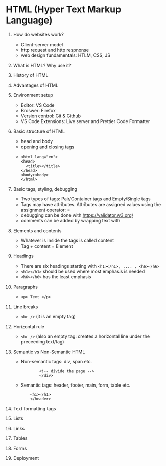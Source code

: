 # HTML (Hyper Text Markup Language)

1. How do websites work?
    - Client-server model
    - http request and http respnonse
    - web design fundamentals: HTLM, CSS, JS

2. What is HTML? Why use it?
3. History of HTML
4. Advantages of HTML
5. Environment setup
    - Editor: VS Code
    - Broswer: Firefox
    - Version control: Git & Github
    - VS Code Extensions: Live server and Prettier Code Formatter 

6. Basic structure of HTML
    - head and body
    - opening and closing tags
    - ```<!DOCTYPE html> <!-- a declaration, not a tag -->
      <html lang="en">
      <head>
        <title></title>
      </head>
      <body><body>
      </html>
      ```

7. Basic tags, styling, debugging
    - Two types of tags: Pair/Container tags and Empty/Single tags
    - Tags may have attributes. Attributes are assigned values using the assignment operator: =
    - debugging can be done with https://validator.w3.org/
    - comments can be added by wrapping text with <!-- COMMENT -->

8. Elements and contents
    - Whatever is inside the tags is called content
    - Tag + content = Element

9. Headings
    - There are six headings starting with ```<h1></h1>, .... , <h6></h6>```
    - ```<h1></h1>``` should be used where most emphasis is needed
    - ```<h6></h6>``` has the least emphasis

10. Paragraphs
    - ```<p> Text </p>```

11. Line breaks
    - ```<br />``` (it is an empty tag)
12. Horizontal rule
    - ```<hr />``` (also an empty tag: creates a horizontal line under the preceeding text/tag)     

13. Semantic vs Non-Semantic HTML

    - Non-semantic tags: div, span etc.
        ```<div>
                <!-- divide the page -->
                </div>
        ```

    - Semantic tags: header, footer, main, form, table etc.
        ```<header>
            <h1></h1>
            </header>
        ```

14. Text formatting tags


15. Lists

16. Links

17. Tables

18. Forms

19. Deployment